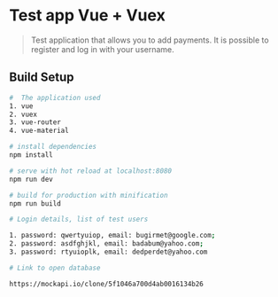 # Test app Vue + Vuex

> Test application that allows you to add payments. It is possible to register and log in with your username.


## Build Setup

``` bash
#  The application used
1. vue
2. vuex
3. vue-router
4. vue-material
```

``` bash
# install dependencies
npm install

# serve with hot reload at localhost:8080
npm run dev

# build for production with minification
npm run build
```

``` bash
# Login details, list of test users

1. password: qwertyuiop, email: bugirmet@google.com;
2. password: asdfghjkl, email: badabum@yahoo.com;
3. password: rtyuioplk, email: dedperdet@yahoo.com

```

``` bash
# Link to open database

https://mockapi.io/clone/5f1046a700d4ab0016134b26

```